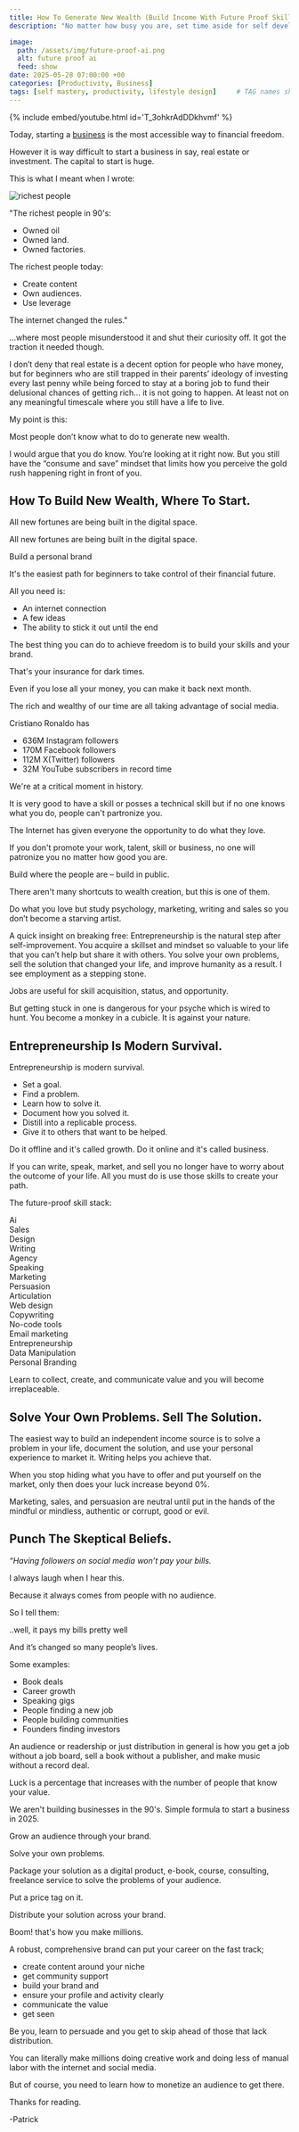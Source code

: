 ```yaml
---
title: How To Generate New Wealth (Build Income With Future Proof Skills)
description: "No matter how busy you are, set time aside for self development. Learn high Income Skills. Your skills will be your leverage."

image:
  path: /assets/img/future-proof-ai.png
  alt: future proof ai
  feed: show
date: 2025-05-28 07:00:00 +00
categories: [Productivity, Business]
tags: [self mastery, productivity, lifestyle design]     # TAG names should always be lowercase
---
```


{% include embed/youtube.html id='T_3ohkrAdDDkhvmf' %}


Today, starting a [business](https://selar.com/fullstack-creator) is the most accessible way to financial freedom.

However it is way difficult to start a business in say, real estate or investment. The capital to start is huge.

This is what I meant when I wrote:

![richest people](/assets/img/richest-people.jpg)

"The richest people in 90's:

- Owned oil
- Owned land.
- Owned factories.

The richest people today:

- Create content
- Own audiences.
- Use leverage

The internet changed the rules."

...where most people misunderstood it and shut their curiosity off. It got the traction it needed though.

I don’t deny that real estate is a decent option for people who have money, but for beginners who are still trapped in their parents’ ideology of investing every last penny while being forced to stay at a boring job to fund their delusional chances of getting rich… it is not going to happen. At least not on any meaningful timescale where you still have a life to live.

My point is this:

Most people don’t know what to do to generate new wealth.

I would argue that you do know. You’re looking at it right now. But you still have the “consume and save” mindset that limits how you perceive the gold rush happening right in front of you.

## How To Build New Wealth, Where To Start.

All new fortunes are being built in the digital space.

All new fortunes are being built in the digital space.

Build a personal brand

It's the easiest path for beginners to take control of their financial future.

All you need is:

- An internet connection
- A few ideas
- The ability to stick it out until the end

The best thing you can do to achieve freedom is to build your skills and your brand.

That's your insurance for dark times.

Even if you lose all your money, you can make it back next month.

The rich and wealthy of our time are all taking advantage of social media.

Cristiano Ronaldo has

- 636M Instagram followers
- 170M Facebook followers
- 112M X(Twitter) followers
- 32M YouTube subscribers in record time

We're at a critical moment in history.

It is very good to have a skill or posses a technical skill but if no one knows what you do, people can't partronize you.

The Internet has given everyone the opportunity to do what they love.

If you don't promote your work, talent, skill or business, no one will patronize you no matter how good you are.

Build where the people are – build in public.

There aren't many shortcuts to wealth creation, but this is one of them.

Do what you love but study psychology, marketing, writing and sales so you don’t become a starving artist.

A quick insight on breaking free:
Entrepreneurship is the natural step after self-improvement. You acquire a skillset and mindset so valuable to your life that you can’t help but share it with others. You solve your own problems, sell the solution that changed your life, and improve humanity as a result.
I see employment as a stepping stone.

Jobs are useful for skill acquisition, status, and opportunity.

But getting stuck in one is dangerous for your psyche which is wired to hunt. You become a monkey in a cubicle. It is against your nature.

## Entrepreneurship Is Modern Survival.

Entrepreneurship is modern survival.

- Set a goal.
- Find a problem.
- Learn how to solve it.
- Document how you solved it.
- Distill into a replicable process.
- Give it to others that want to be helped.

Do it offline and it's called growth.
Do it online and it's called business.

If you can write, speak, market, and sell you no longer have to worry about the outcome of your life. All you must do is use those skills to create your path.

The future-proof skill stack:

Ai  
Sales  
Design  
Writing  
Agency  
Speaking  
Marketing  
Persuasion  
Articulation  
Web design  
Copywriting  
No-code tools  
Email marketing  
Entrepreneurship  
Data Manipulation  
Personal Branding

Learn to collect, create, and communicate value and you will become irreplaceable.

## Solve Your Own Problems. Sell The Solution.

The easiest way to build an independent income source is to solve a problem in your life, document the solution, and use your personal experience to market it. Writing helps you achieve that.

When you stop hiding what you have to offer and put yourself on the market, only then does your luck increase beyond 0%.

Marketing, sales, and persuasion are neutral until put in the hands of the mindful or mindless, authentic or corrupt, good or evil.

## Punch The Skeptical Beliefs.

_“Having followers on social media won’t pay your bills._

I always laugh when I hear this.

Because it always comes from people with no audience.

So I tell them:

..well, it pays my bills pretty well

And it’s changed so many people’s lives.

Some examples:

- Book deals
- Career growth
- Speaking gigs
- People finding a new job
- People building communities
- Founders finding investors

An audience or readership or just distribution in general is how you get a job without a job board, sell a book without a publisher, and make music without a record deal.

Luck is a percentage that increases with the number of people that know your value.

We aren't building businesses in the 90's. Simple formula to start a business in 2025.

Grow an audience through your brand.

Solve your own problems.

Package your solution as a digital product, e-book, course, consulting, freelance service to solve the problems of your audience.

Put a price tag on it.

Distribute your solution across your brand.

Boom! that's how you make millions.

A robust, comprehensive brand can put your career on the fast track;

- create content around your niche
- get community support
- build your brand and
- ensure your profile and activity clearly
- communicate the value
- get seen

Be you, learn to persuade and you get to skip ahead of those that lack distribution.

You can literally make millions doing creative work and doing less of manual labor with the internet and social media.

But of course, you need to learn how to monetize an audience to get there.

Thanks for reading.

 -Patrick 